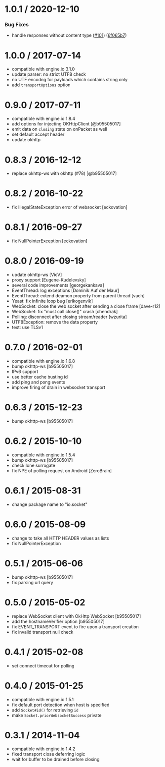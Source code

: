 
1.0.1 / 2020-12-10
==================

### Bug Fixes

* handle responses without content type ([#101](https://github.com/socketio/engine.io-client-java/issues/101)) ([6f065b7](https://github.com/socketio/engine.io-client-java/commit/6f065b7a62603730979d43cec71af0046ca4ab7c))

1.0.0 / 2017-07-14
==================

* compatible with engine.io 3.1.0
* update parser: no strict UTF8 check
* no UTF encodng for payloads which contains string only
* add `transportOptions` option

0.9.0 / 2017-07-11
==================

* compatible with engine.io 1.8.4
* add options for injecting OKHttpClient [@b95505017]
* emit data on `closing` state on onPacket as well
* set default accept header
* update okhttp

0.8.3 / 2016-12-12
==================

* replace okhttp-ws with okhttp (#78) [@b95505017]

0.8.2 / 2016-10-22
==================

* fix IllegalStateException error of websocket [eckovation]

0.8.1 / 2016-09-27
==================

* fix NullPointerException [eckovation]

0.8.0 / 2016-09-19
==================

* update okhttp-ws [VicV]
* proxy support [Eugene-Kudelevsky]
* several code improvements [georgekankava]
* EventThread: log exceptions [Dominik Auf der Maur]
* EventThread: extend deamon property from parent thread [vach]
* Yeast: fix infinite loop bug [erikogenvik]
* WebSocket: close the web socket after sending a close frame [dave-r12]
* WebSocket: fix "must call close()" crash [chendrak]
* Polling: disconnect after closing stream/reader [wzurita]
* UTF8Exception: remove the data property
* test: use TLSv1

0.7.0 / 2016-02-01
==================

* compatible with engine.io 1.6.8
* bump okhttp-ws [b95505017]
* IPv6 support
* use better cache busting id
* add ping and pong events
* improve firing of drain in websocket transport

0.6.3 / 2015-12-23
==================

* bump okhttp-ws [b95505017]

0.6.2 / 2015-10-10
==================

* compatible with engine.io 1.5.4
* bump okhttp-ws [b95505017]
* check lone surrogate
* fix NPE of polling request on Android [ZeroBrain]

0.6.1 / 2015-08-31
==================

* change package name to "io.socket"

0.6.0 / 2015-08-09
==================

* change to take all HTTP HEADER values as lists
* fix NullPointerException

0.5.1 / 2015-06-06
==================

* bump okhttp-ws [b95505017]
* fix parsing url query

0.5.0 / 2015-05-02
==================

* replace WebSocket client with OkHttp WebSocket [b95505017]
* add the hostnameVerifier option [b95505017]
* fix EVENT_TRANSPORT event to fire upon a transport creation
* fix invalid transport null check

0.4.1 / 2015-02-08
==================

* set connect timeout for polling

0.4.0 / 2015-01-25
==================

* compatible with engine.io 1.5.1
* fix default port detection when host is specified
* add `Socket#id()` for retrieving `id`
* make `Socket.priorWebsocketSuccess` private

0.3.1 / 2014-11-04
==================

* compatible with engine.io 1.4.2
* fixed transport close deferring logic
* wait for buffer to be drained before closing

